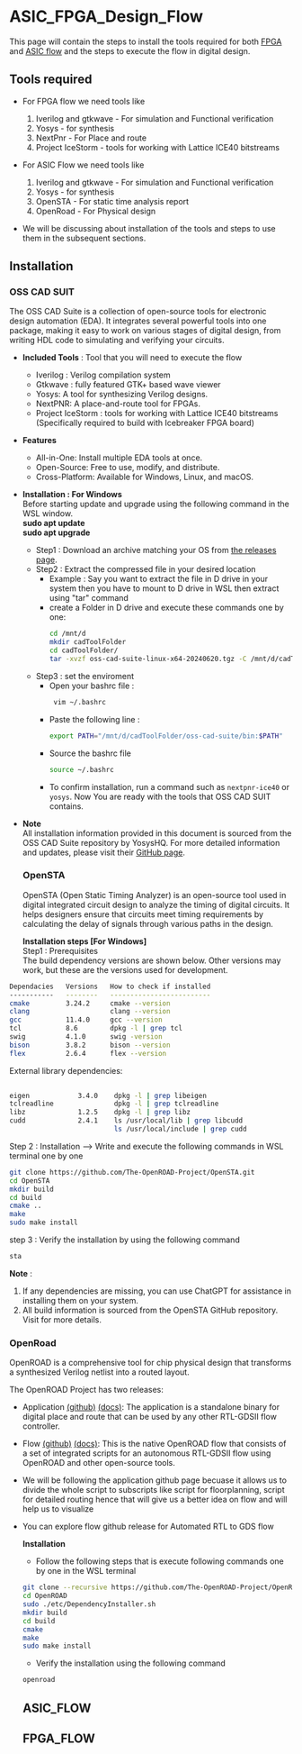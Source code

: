 # ASIC_FPGA_Design_Flow
This page will contain the steps to install the tools required for both [FPGA](#FPGA_FLOW) and [ASIC flow](#ASIC_FLOW) and the steps to execute the flow in digital design.
## Tools required
- For FPGA flow we need tools like</br>
  1. Iverilog and gtkwave - For simulation and Functional verification
  2. Yosys - for synthesis
  3. NextPnr - For Place and route
  4. Project IceStorm - tools for working with Lattice ICE40 bitstreams
- For ASIC Flow we need tools like</br>
  1. Iverilog and gtkwave - For simulation and Functional verification
  2. Yosys - for synthesis
  3. OpenSTA - For static time analysis report
  4. OpenRoad - For Physical design
     
- We will be discussing about installation of the tools and steps to use them in the subsequent sections.
## Installation

  ### OSS CAD SUIT
  The OSS CAD Suite is a collection of open-source tools for electronic design automation (EDA). It integrates several powerful tools into one package, making it easy to work on various stages of digital 
  design, from writing HDL code to simulating and verifying your circuits.
  - **Included Tools** : Tool that you will need to execute the flow</br>
     - Iverilog : Verilog compilation system
     - Gtkwave : fully featured GTK+ based wave viewer
     - Yosys: A tool for synthesizing Verilog designs.
     - NextPNR: A place-and-route tool for FPGAs.
     - Project IceStorm : tools for working with Lattice ICE40 bitstreams (Specifically required to build with Icebreaker FPGA board)
  - **Features**</br>
    - All-in-One: Install multiple EDA tools at once.
    - Open-Source: Free to use, modify, and distribute.
    - Cross-Platform: Available for Windows, Linux, and macOS.
  - **Installation : For Windows**</br>
  Before starting update and upgrade using the following command in the WSL window. </br>
  **sudo apt update </br>
  sudo apt upgrade**



    - Step1 : Download an archive matching your OS from [the releases page](https://github.com/YosysHQ/oss-cad-suite-build/releases/latest).
    - Step2 : Extract the compressed file in your desired location </br>
      - Example : Say you want to extract the file in D drive in your system then you have to mount to D drive in WSL then extract using "tar" command
      - create a Folder in D drive and execute these commands one by one:</br>
        ```bash
        cd /mnt/d
        mkdir cadToolFolder
        cd cadToolFolder/
        tar -xvzf oss-cad-suite-linux-x64-20240620.tgz -C /mnt/d/cadToolFolder/
        ```
    - Step3 : set the enviroment </br>
      - Open your bashrc file :
        ```bash
         vim ~/.bashrc
        ```
      - Paste the following line :
        ```bash
        export PATH="/mnt/d/cadToolFolder/oss-cad-suite/bin:$PATH"
        ```
      - Source the bashrc file
        ```bash
        source ~/.bashrc
        ```
      - To confirm installation, run a command such as ```nextpnr-ice40``` or ```yosys```. Now You are ready with the tools that OSS CAD SUIT contains.
- **Note**</br>
      All installation information provided in this document is sourced from the OSS CAD Suite repository by YosysHQ. For more detailed information and updates, please visit their
      [GitHub page](https://github.com/YosysHQ/oss-cad-suite-build.git).

  ### OpenSTA
  OpenSTA (Open Static Timing Analyzer) is an open-source tool used in digital integrated circuit design to analyze the timing of digital circuits. It helps 
  designers ensure that circuits meet timing requirements by calculating the delay of signals through various paths in the design.

  **Installation steps [For Windows]** </br>
  Step1 : Prerequisites </br>
  The build dependency versions are shown below. Other versions may work, but these are the versions used for development.
```bash
Dependacies   Versions   How to check if installed 
-----------   --------   -------------------------
cmake         3.24.2     cmake --version
clang                    clang --version
gcc           11.4.0     gcc --version
tcl           8.6        dpkg -l | grep tcl
swig          4.1.0      swig -version
bison         3.8.2      bison --version
flex          2.6.4      flex --version
```
External library dependencies:</br>
```bash
         
eigen            3.4.0    dpkg -l | grep libeigen
tclreadline               dpkg -l | grep tclreadline
libz             1.2.5    dpkg -l | grep libz
cudd             2.4.1    ls /usr/local/lib | grep libcudd
                          ls /usr/local/include | grep cudd
```
Step 2 : Installation --> Write and execute the following commands in WSL terminal one by one
```bash
git clone https://github.com/The-OpenROAD-Project/OpenSTA.git 
cd OpenSTA 
mkdir build
cd build
cmake .. 
make
sudo make install
```
step 3 : Verify the installation by using the following command
```bash
sta
```
**Note** :
1. If any dependencies are missing, you can use ChatGPT for assistance in installing them on your system. 
2. All build information is sourced from the OpenSTA GitHub repository. Visit for more details.

### OpenRoad
OpenROAD is a comprehensive tool for chip physical design that transforms a synthesized Verilog netlist into a routed layout.

The OpenROAD Project has two releases:

- Application [(github)](https://github.com/The-OpenROAD-Project/OpenROAD) [(docs)](https://openroad.readthedocs.io/en/latest/main/README.html): The application is a standalone binary for digital place and route that can be used by any other RTL-GDSII flow controller.
- Flow [(github)](https://github.com/The-OpenROAD-Project/OpenROAD-flow-scripts) [(docs)](https://openroad-flow-scripts.readthedocs.io/en/latest/): This is the native OpenROAD flow that consists of a set of integrated scripts for an autonomous RTL-GDSII flow using OpenROAD and other open-source tools.
- We will be following the application github page becuase it allows us to divide the whole script to subscripts like script for floorplanning, script for detailed routing hence that will give us a better idea on flow and will help us to visualize
- You can explore flow github release for Automated RTL to GDS flow

  **Installation**
  - Follow the following steps that is execute following commands one by one in the WSL terminal
  ```bash
  git clone --recursive https://github.com/The-OpenROAD-Project/OpenROAD.git
  cd OpenROAD
  sudo ./etc/DependencyInstaller.sh
  mkdir build
  cd build
  cmake
  make
  sudo make install
  ```
  - Verify the installation using the following command
  ```bash
  openroad
  ```

  ## ASIC_FLOW
  ## FPGA_FLOW
